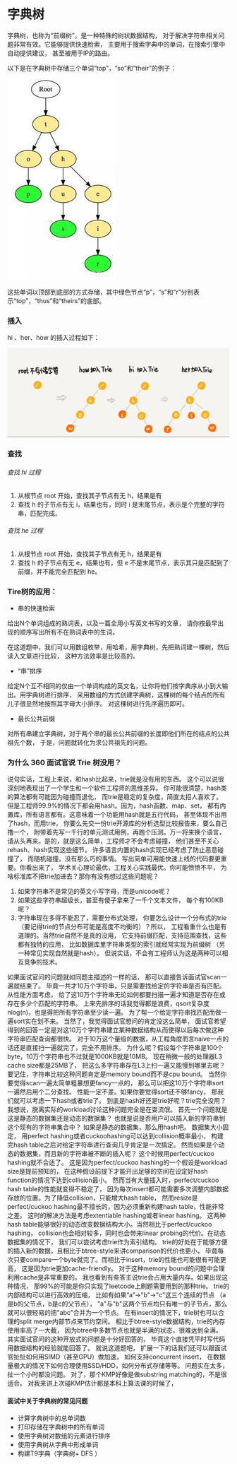 # 字典树

字典树，也称为“前缀树”，是一种特殊的树状数据结构，
对于解决字符串相关问题非常有效。它能够提供快速检索，
主要用于搜索字典中的单词，在搜索引擎中自动提供建议，
甚至被用于IP的路由。


以下是在字典树中存储三个单词“top”，“so”和“their”的例子：

![字典树](../image/c2/trie-1.jpg)

这些单词以顶部到底部的方式存储，其中绿色节点“p”，“s”和“r”分别表示“top”，“thus”和“theirs”的底部。


### 插入


hi 、her、how 的插入过程如下：

![字典树](../image/c2/trie-2.png)

### 查找

###### 查找 hi 过程

1. 从根节点 root 开始，查找其子节点有无 h，结果是有
2. 查找 h 的子节点有无 i，结果也有，同时 i 是末尾节点，表示是个完整的字符串，匹配完成。

###### 查找 he 过程

1. 从根节点 root 开始，查找其子节点有无 h，结果是有
2. 查找 h 的子节点有无 e，结果也有，但 e 不是末尾节点，表示其只是匹配到了前缀，并不能完全匹配到 he。

### Tire树的应用：

* 串的快速检索

给出N个单词组成的熟词表，以及一篇全用小写英文书写的文章，
请你按最早出现的顺序写出所有不在熟词表中的生词。

在这道题中，我们可以用数组枚举，用哈希，用字典树，先把熟词建一棵树，然后读入文章进行比较，
这种方法效率是比较高的。

*  “串”排序

给定N个互不相同的仅由一个单词构成的英文名，让你将他们按字典序从小到大输出。用字典树进行排序，
采用数组的方式创建字典树，这棵树的每个结点的所有儿子很显然地按照其字母大小排序。
对这棵树进行先序遍历即可。

* 最长公共前缀

对所有串建立字典树，对于两个串的最长公共前缀的长度即他们所在的结点的公共祖先个数，
于是，问题就转化为求公共祖先的问题。





### 为什么 360 面试官说 Trie 树没用？


说句实话，工程上来说，和hash比起来，trie就是没有用的东西。
这个可以说很深刻地表现出了一个学生和一个软件工程师的思维差异。
你可能很清楚，hash类的算法都有可能因为碰撞而退化，
而trie是稳定的复杂度，简直太招人喜欢了。
但是工程师99.9%的情况下都会用hash。因为，hash函数、map、set，
都有内置库，所有语言都有。这意味着一个功能用hash就是五行代码，
甚至体现不出用了hash，而用trie，
你要么先交一份trie开源库的分析选型比较报告来，要么自己撸一个，
附带着先写一千行的单元测试用例，再跑个压测。万一将来换个语言，
请从头再来。是的，就是这么简单，工程师才不会考虑碰撞，
他们甚至不关心rehash、hash实现这些细节，
许多语言内置的hash实现已经考虑了防止恶意碰撞了，
而随机碰撞，没有那么巧的事情。
写出简单可用能快速上线的代码要更重要。你看出来了，
学术关心理论最优，工程关心实践最优。你可能愤愤不平，
为啥标准库不把trie加进去？那你有没有想过这些问题呢？

1. 如果字符串不是常见的英文小写字母，而是unicode呢？
2. 如果这些字符串超级长，甚至有傻子拿来了一千个文本文件，
每个有100KB呢？
3. 字符串现在多得不能忍了，需要分布式处理，
你要怎么设计一个分布式的trie
（要记得trie的节点分布可能是高度不均衡的）？所以，
工程看重什么也是有道理的。当然trie自然不是真的没用，
它支持前缀匹配，支持范围查找，这些都有独特的应用，
比如数据库里字符串类型的索引就经常实现为前缀树
（另一种常见实现自然就是hash）。
但说实话，不会有工程师认为这是两种可以相互竞争的技术。



如果面试官问的问题就如同题主描述的一样的话，
那可以直接告诉面试官scan一遍就结束了。
毕竟一共才10万个字符串，只是需要找给定的字符串是否有匹配。
从性能方面考虑，
给了这10万个字符串无论如何都要扫描一遍才知道是否存在或存在多少个匹配的字符串。
上来先排序的话我觉得都是浪费，qsort复杂度nlog(n)，也是得把所有字符串至少读一遍。
为了帮一个给定字符串找匹配而做一遍sort实在划不来。
当然了，我觉得面试官想问的肯定没这么简单，
面试官希望得到的回答一定是对这10万个字符串建立某种数据结构从而使得以后每次做这种字符串匹配查询都很快。
对于10万这个量级的数据，从工程角度而言naive一点的话还是直接扫一遍就完了，完全不用排序。
为什么呢？假设每个字符串是100个byte，10万个字符串也不过就是1000KB就是10MB。
现在稍微一般的处理器L3 cache size都是25MB了，
把这么多字符串存在L3上扫一遍又能慢到哪里去呢？
要记住，字符串比较这种问题肯定是memory bound而不是cpu bound。
当然你要觉得scan一遍太简单粗暴想更fancy一点的，
那么可以把这10万个字符串sort一遍然后用个二分查找。
性能一定不差。如果你要觉得sort还不够fancy，
那我们就可以考虑一下hash或者trie了。
到底是hash好还是trie好呢？trie完全没用？
我想说，脱离实际的workload讨论这种问题完全是在耍流氓。
首先一个问题就是这是静态的数据集还是动态的数据集？
也就是说是否用户可以插入新的字符串到这个现有的字符串集合中？
如果是静态的数据集，那么用hash吧。
数据集大小固定，
用perfect hashing或者cuckoohashing可以达到collision概率最小，
构建完hash table之后对给定字符串进行查询几乎肯定是一次搞定。
然而如果是个动态的数据集，而且新的字符串被不断的插入呢？
这个时候用perfect/cuckoo hashing就不合适了。
这是因为perfect/cuckoo hashing的一个假设是workload size是提前预知的，
在这种假设前提下才能开出足够的空间在设定好hash function的情况下达到collision最小。
然而当有大量插入时，perfect/cuckoo hash table的性能就变得不稳定了，
因为每次insert都可能需要多次调整内部数据存放的位置。为了降低collision，只能增大hash table，
然而resize是perfect/cuckoo hashing最不擅长的，因为必须重新构建hash table，性能非常之差。
这时的解决方法是考虑extentiable hashing或者linear hashing。
这两种hash table能够很好的动态改变数据结构大小。当然相比于perfect/cuckoo hashing，
collision也会相对较多，同时也会带来linear probing的代价。在动态数据集的情况下，
我们可以尝试考虑trie作为索引结构。
trie的好处在于能够方便的插入新的数据，且相比于btree-style来讲comparison的代价也更小，
毕竟每次只要compare一个byte就完了。而相比于insert，trie的性能也可能很有可能更高，
这是因为trie更加cache-friendly。
对于这种memory bound的问题中合理利用cache是非常重要的。
我也看到有些答主说trie会占用大量内存。如果出现这种情况，
那99%的可能是你只实现了leetcode上刷题需要用到的那种trie。
trie的内部结构可以进行高效的压缩，
比如有如果“a”->"b"->"c"这三个连续的节点
（a是b的父节点，b是c的父节点），
"a"与"b"这两个节点均只有唯一的子节点，那么就可以很轻易的把"abc"合并为一个节点。
在有insert的情况下，trie树也可以合理的split merge内部节点来节约空间。
相比于btree-style数据结构，trie的内存使用率高了一大截，
因为btree中多数节点也就是半满的状态，很难达到全满。
其实面试官问的这种开放式的问题是十分好回答的，
毕竟这个直接凭平时写代码用数据结构的经验就能回答了。
就说这道题吧，
扩展一下的话我们还可以跟面试官扯扯如何用SIMD（甚至GPU）做加速，
如何支持concurrent insert，
在数据量极大的情况下如何合理使用SSD/HDD，如何分布式存储等等。
问题实在太多，扯一个小时都没问题。
对了，那个KMP好像是做substring matching的，不是很适合。
对我来讲上次碰KMP估计都是本科上算法课的时候了，




#### 面试中关于字典树的常见问题
     
* 计算字典树中的总单词数
* 打印存储在字典树中的所有单词
* 使用字典树对数组的元素进行排序
* 使用字典树从字典中形成单词
* 构建T9字典（字典树+ DFS ）
